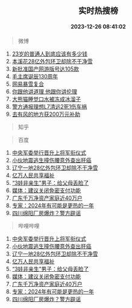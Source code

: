 <div align="center"><h2>实时热搜榜</h2><h4>2023-12-26 08:41:02</h4></div>

> 微博  

1. [23岁的普通人到底应该有多少钱](https://s.weibo.com/weibo?q=23%E5%B2%81%E7%9A%84%E6%99%AE%E9%80%9A%E4%BA%BA%E5%88%B0%E5%BA%95%E5%BA%94%E8%AF%A5%E6%9C%89%E5%A4%9A%E5%B0%91%E9%92%B1&t=31&band_rank=1&Refer=top)<br />
2. [本溪花28亿外包环卫却除不干净雪](https://s.weibo.com/weibo?q=%23%E6%9C%AC%E6%BA%AA%E8%8A%B128%E4%BA%BF%E5%A4%96%E5%8C%85%E7%8E%AF%E5%8D%AB%E5%8D%B4%E9%99%A4%E4%B8%8D%E5%B9%B2%E5%87%80%E9%9B%AA%23&t=31&band_rank=2&Refer=top)<br />
3. [新批准国产网游版号达105款](https://s.weibo.com/weibo?q=%23%E6%96%B0%E6%89%B9%E5%87%86%E5%9B%BD%E4%BA%A7%E7%BD%91%E6%B8%B8%E7%89%88%E5%8F%B7%E8%BE%BE105%E6%AC%BE%23&t=31&band_rank=3&Refer=top)<br />
4. [毛主席诞辰130周年](https://s.weibo.com/weibo?q=%23%E6%AF%9B%E4%B8%BB%E5%B8%AD%E8%AF%9E%E8%BE%B0130%E5%91%A8%E5%B9%B4%23&t=31&band_rank=4&Refer=top)<br />
5. [网易暴雪复合](https://s.weibo.com/weibo?q=%23%E7%BD%91%E6%98%93%E6%9A%B4%E9%9B%AA%E5%A4%8D%E5%90%88%23&t=31&band_rank=5&Refer=top)<br />
6. [你跟他讲道理 他跟你讲伦理](https://s.weibo.com/weibo?q=%E4%BD%A0%E8%B7%9F%E4%BB%96%E8%AE%B2%E9%81%93%E7%90%86%20%E4%BB%96%E8%B7%9F%E4%BD%A0%E8%AE%B2%E4%BC%A6%E7%90%86&t=31&band_rank=6&Refer=top)<br />
7. [大熊猫睡觉口水被冻成冰溜子](https://s.weibo.com/weibo?q=%23%E5%A4%A7%E7%86%8A%E7%8C%AB%E7%9D%A1%E8%A7%89%E5%8F%A3%E6%B0%B4%E8%A2%AB%E5%86%BB%E6%88%90%E5%86%B0%E6%BA%9C%E5%AD%90%23&t=31&band_rank=7&Refer=top)<br />
8. [警方通报理想L7清远2死1伤车祸](https://s.weibo.com/weibo?q=%23%E8%AD%A6%E6%96%B9%E9%80%9A%E6%8A%A5%E7%90%86%E6%83%B3L7%E6%B8%85%E8%BF%9C2%E6%AD%BB1%E4%BC%A4%E8%BD%A6%E7%A5%B8%23&t=31&band_rank=8&Refer=top)<br />
9. [去有风的地方获200万元补助](https://s.weibo.com/weibo?q=%23%E5%8E%BB%E6%9C%89%E9%A3%8E%E7%9A%84%E5%9C%B0%E6%96%B9%E8%8E%B7200%E4%B8%87%E5%85%83%E8%A1%A5%E5%8A%A9%23&t=31&band_rank=9&Refer=top)<br />

> 知乎  


> 百度  

1. [中央军委举行晋升上将军衔仪式](https://www.baidu.com/s?wd=%E4%B8%AD%E5%A4%AE%E5%86%9B%E5%A7%94%E4%B8%BE%E8%A1%8C%E6%99%8B%E5%8D%87%E4%B8%8A%E5%B0%86%E5%86%9B%E8%A1%94%E4%BB%AA%E5%BC%8F&sa=fyb_news&rsv_dl=fyb_news)<br />
2. [小伙地震逃生撞伤腰意外查出肝癌](https://www.baidu.com/s?wd=%E5%B0%8F%E4%BC%99%E5%9C%B0%E9%9C%87%E9%80%83%E7%94%9F%E6%92%9E%E4%BC%A4%E8%85%B0%E6%84%8F%E5%A4%96%E6%9F%A5%E5%87%BA%E8%82%9D%E7%99%8C&sa=fyb_news&rsv_dl=fyb_news)<br />
3. [辽宁一地28亿外包环卫却除不干净雪](https://www.baidu.com/s?wd=%E8%BE%BD%E5%AE%81%E4%B8%80%E5%9C%B028%E4%BA%BF%E5%A4%96%E5%8C%85%E7%8E%AF%E5%8D%AB%E5%8D%B4%E9%99%A4%E4%B8%8D%E5%B9%B2%E5%87%80%E9%9B%AA&sa=fyb_news&rsv_dl=fyb_news)<br />
4. [亿万人民共享福祉](https://www.baidu.com/s?wd=%E4%BA%BF%E4%B8%87%E4%BA%BA%E6%B0%91%E5%85%B1%E4%BA%AB%E7%A6%8F%E7%A5%89&sa=fyb_news&rsv_dl=fyb_news)<br />
5. [“3娃非亲生”男子：给父母丢脸了](https://www.baidu.com/s?wd=%E2%80%9C3%E5%A8%83%E9%9D%9E%E4%BA%B2%E7%94%9F%E2%80%9D%E7%94%B7%E5%AD%90%EF%BC%9A%E7%BB%99%E7%88%B6%E6%AF%8D%E4%B8%A2%E8%84%B8%E4%BA%86&sa=fyb_news&rsv_dl=fyb_news)<br />
6. [媒体：建议关闭免密支付功能](https://www.baidu.com/s?wd=%E5%AA%92%E4%BD%93%EF%BC%9A%E5%BB%BA%E8%AE%AE%E5%85%B3%E9%97%AD%E5%85%8D%E5%AF%86%E6%94%AF%E4%BB%98%E5%8A%9F%E8%83%BD&sa=fyb_news&rsv_dl=fyb_news)<br />
7. [广东千万净资产家庭近40万户](https://www.baidu.com/s?wd=%E5%B9%BF%E4%B8%9C%E5%8D%83%E4%B8%87%E5%87%80%E8%B5%84%E4%BA%A7%E5%AE%B6%E5%BA%AD%E8%BF%9140%E4%B8%87%E6%88%B7&sa=fyb_news&rsv_dl=fyb_news)<br />
8. [专家：2024年有可能是更热的一年](https://www.baidu.com/s?wd=%E4%B8%93%E5%AE%B6%EF%BC%9A2024%E5%B9%B4%E6%9C%89%E5%8F%AF%E8%83%BD%E6%98%AF%E6%9B%B4%E7%83%AD%E7%9A%84%E4%B8%80%E5%B9%B4&sa=fyb_news&rsv_dl=fyb_news)<br />
9. [四川绵阳厂房爆炸？警方辟谣](https://www.baidu.com/s?wd=%E5%9B%9B%E5%B7%9D%E7%BB%B5%E9%98%B3%E5%8E%82%E6%88%BF%E7%88%86%E7%82%B8%EF%BC%9F%E8%AD%A6%E6%96%B9%E8%BE%9F%E8%B0%A3&sa=fyb_news&rsv_dl=fyb_news)<br />

> 哔哩哔哩  

1. [中央军委举行晋升上将军衔仪式](https://www.baidu.com/s?wd=%E4%B8%AD%E5%A4%AE%E5%86%9B%E5%A7%94%E4%B8%BE%E8%A1%8C%E6%99%8B%E5%8D%87%E4%B8%8A%E5%B0%86%E5%86%9B%E8%A1%94%E4%BB%AA%E5%BC%8F&sa=fyb_news&rsv_dl=fyb_news)<br />
2. [小伙地震逃生撞伤腰意外查出肝癌](https://www.baidu.com/s?wd=%E5%B0%8F%E4%BC%99%E5%9C%B0%E9%9C%87%E9%80%83%E7%94%9F%E6%92%9E%E4%BC%A4%E8%85%B0%E6%84%8F%E5%A4%96%E6%9F%A5%E5%87%BA%E8%82%9D%E7%99%8C&sa=fyb_news&rsv_dl=fyb_news)<br />
3. [辽宁一地28亿外包环卫却除不干净雪](https://www.baidu.com/s?wd=%E8%BE%BD%E5%AE%81%E4%B8%80%E5%9C%B028%E4%BA%BF%E5%A4%96%E5%8C%85%E7%8E%AF%E5%8D%AB%E5%8D%B4%E9%99%A4%E4%B8%8D%E5%B9%B2%E5%87%80%E9%9B%AA&sa=fyb_news&rsv_dl=fyb_news)<br />
4. [亿万人民共享福祉](https://www.baidu.com/s?wd=%E4%BA%BF%E4%B8%87%E4%BA%BA%E6%B0%91%E5%85%B1%E4%BA%AB%E7%A6%8F%E7%A5%89&sa=fyb_news&rsv_dl=fyb_news)<br />
5. [“3娃非亲生”男子：给父母丢脸了](https://www.baidu.com/s?wd=%E2%80%9C3%E5%A8%83%E9%9D%9E%E4%BA%B2%E7%94%9F%E2%80%9D%E7%94%B7%E5%AD%90%EF%BC%9A%E7%BB%99%E7%88%B6%E6%AF%8D%E4%B8%A2%E8%84%B8%E4%BA%86&sa=fyb_news&rsv_dl=fyb_news)<br />
6. [媒体：建议关闭免密支付功能](https://www.baidu.com/s?wd=%E5%AA%92%E4%BD%93%EF%BC%9A%E5%BB%BA%E8%AE%AE%E5%85%B3%E9%97%AD%E5%85%8D%E5%AF%86%E6%94%AF%E4%BB%98%E5%8A%9F%E8%83%BD&sa=fyb_news&rsv_dl=fyb_news)<br />
7. [广东千万净资产家庭近40万户](https://www.baidu.com/s?wd=%E5%B9%BF%E4%B8%9C%E5%8D%83%E4%B8%87%E5%87%80%E8%B5%84%E4%BA%A7%E5%AE%B6%E5%BA%AD%E8%BF%9140%E4%B8%87%E6%88%B7&sa=fyb_news&rsv_dl=fyb_news)<br />
8. [专家：2024年有可能是更热的一年](https://www.baidu.com/s?wd=%E4%B8%93%E5%AE%B6%EF%BC%9A2024%E5%B9%B4%E6%9C%89%E5%8F%AF%E8%83%BD%E6%98%AF%E6%9B%B4%E7%83%AD%E7%9A%84%E4%B8%80%E5%B9%B4&sa=fyb_news&rsv_dl=fyb_news)<br />
9. [四川绵阳厂房爆炸？警方辟谣](https://www.baidu.com/s?wd=%E5%9B%9B%E5%B7%9D%E7%BB%B5%E9%98%B3%E5%8E%82%E6%88%BF%E7%88%86%E7%82%B8%EF%BC%9F%E8%AD%A6%E6%96%B9%E8%BE%9F%E8%B0%A3&sa=fyb_news&rsv_dl=fyb_news)<br />
